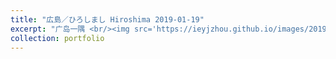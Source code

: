 ```yaml
---
title: "広島／ひろしまし Hiroshima 2019-01-19"
excerpt: "广岛一隅 <br/><img src='https://ieyjzhou.github.io/images/20190119_123020.jpg'>"
collection: portfolio
---
```

